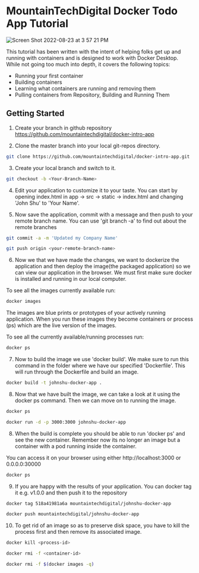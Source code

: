 # MountainTechDigital Docker Todo App Tutorial
![Screen Shot 2022-08-23 at 3 57 21 PM](https://user-images.githubusercontent.com/110779479/186264249-d18acf74-f545-40e1-91a5-ec4eef5475cf.png)

This tutorial has been written with the intent of helping folks get up and running
with containers and is designed to work with Docker Desktop. While not going too much 
into depth, it covers the following topics:

- Running your first container
- Building containers
- Learning what containers are running and removing them
- Pulling containers from Repository, Building and Running Them

## Getting Started

1. Create your branch in github repository https://github.com/mountaintechdigital/docker-intro-app

2. Clone the master branch into your local git-repos directory.

```bash
git clone https://github.com/mountaintechdigital/docker-intro-app.git
```

3. Create your local branch and switch to it.

```bash
git checkout -b <Your-Branch-Name>
```

4. Edit your application to customize it to your taste. You can start by opening index.html in app -> src -> static -> index.html and changing 'John Shu' to 'Your Name'.


5. Now save the application, commit with a message and then push to your remote branch name. You can use 'git branch -a' to find out about the remote branches

```bash
git commit -a -m 'Updated my Company Name'
```

```bash
git push origin <your-remote-branch-name>
```

6. Now we that we have made the changes, we want to dockerize the application and then deploy the image(the packaged application) so we can view our application in the browser. We must first make sure docker is installed and running in our local computer.

  To see all the images currently available run:
```bash
docker images
```

  The images are blue prints or prototypes of your actively running application. When you run these images they become containers or process (ps) which are the live version of the images.

  To see all the currently available/running processes run:
```bash
docker ps
```
7. Now to build the image we use 'docker build'. We make sure to run this command in the folder where we have our specified 'Dockerfile'. This will run through the Dockerfile and build an image.

```bash
docker build -t johnshu-docker-app .
```

8. Now that we have built the image, we can take a look at it using the docker ps command. Then we can move on to running the image.

```bash
docker ps
```
```bash
docker run -d -p 3000:3000 johnshu-docker-app
```

8. When the build is complete you should be able to run 'docker ps' and see the new container. Remember now its no longer an image but a container with a pod running inside the container.

  You can access it on your browser using either http://localhost:3000 or 0.0.0.0:30000

```bash
docker ps
```

9. If you are happy with the results of your application. You can docker tag it e.g. v1.0.0 and then push it to the repository

```bash
docker tag 518a41981a6a mountaintechdigital/johnshu-docker-app
```
```bash
docker push mountaintechdigital/johnshu-docker-app
```

10. To get rid of an image so as to preserve disk space, you have to kill the process first and then remove its associated image.

```bash
docker kill <process-id>
```
```bash
docker rmi -f <container-id>
```
```bash
docker rmi -f $(docker images -q)
```
